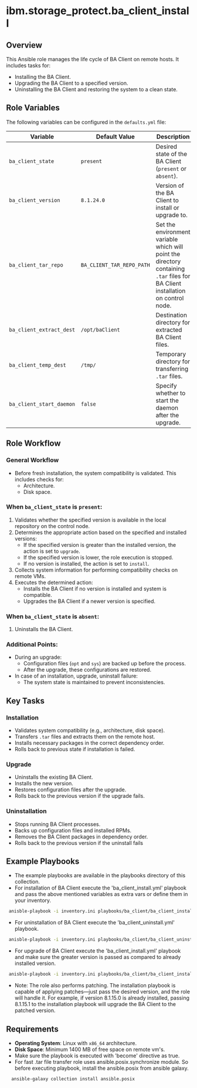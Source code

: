 # ibm.storage_protect.ba_client_install

## Overview
This Ansible role manages the life cycle of BA Client on remote hosts. It includes tasks for:
- Installing the BA Client.
- Upgrading the BA Client to a specified version.
- Uninstalling the BA Client and restoring the system to a clean state.

## Role Variables
The following variables can be configured in the `defaults.yml` file:

| Variable                | Default Value             | Description                                                                                                                     |
|-------------------------|---------------------------|---------------------------------------------------------------------------------------------------------------------------------|
| `ba_client_state`       | `present`                 | Desired state of the BA Client (`present` or `absent`).                                                                         |
| `ba_client_version`     | `8.1.24.0`                | Version of the BA Client to install or upgrade to.                                                                              |
| `ba_client_tar_repo`    | `BA_CLIENT_TAR_REPO_PATH` | Set the environment variable which will point the directory containing `.tar` files for BA Client installation on control node. |
| `ba_client_extract_dest`| `/opt/baClient`           | Destination directory for extracted BA Client files.                                                                            |
| `ba_client_temp_dest`   | `/tmp/`                   | Temporary directory for transferring `.tar` files.                                                                              |
| `ba_client_start_daemon`   | `false`                   | Specify whether to start the daemon after the upgrade.                                                                          |

## Role Workflow
### General Workflow
- Before fresh installation, the system compatibility is validated. This includes checks for:
  - Architecture.
  - Disk space.

### When `ba_client_state` is `present`:
1. Validates whether the specified version is available in the local repository on the control node.
2. Determines the appropriate action based on the specified and installed versions:
   - If the specified version is greater than the installed version, the action is set to `upgrade`.
   - If the specified version is lower, the role execution is stopped.
   - If no version is installed, the action is set to `install`.
3. Collects system information for performing compatibility checks on remote VMs.
4. Executes the determined action:
   - Installs the BA Client if no version is installed and system is compatible.
   - Upgrades the BA Client if a newer version is specified.

### When `ba_client_state` is `absent`:
1. Uninstalls the BA Client.

### Additional Points:
- During an upgrade:
  - Configuration files (`opt` and `sys`) are backed up before the process.
  - After the upgrade, these configurations are restored.
- In case of an installation, upgrade, uninstall failure:
  - The system state is maintained to prevent inconsistencies.

## Key Tasks
### Installation
- Validates system compatibility (e.g., architecture, disk space).
- Transfers `.tar` files and extracts them on the remote host.
- Installs necessary packages in the correct dependency order.
- Rolls back to previous state if installation is failed.

### Upgrade
- Uninstalls the existing BA Client.
- Installs the new version.
- Restores configuration files after the upgrade.
- Rolls back to the previous version if the upgrade fails.

### Uninstallation
- Stops running BA Client processes.
- Backs up configuration files and installed RPMs.
- Removes the BA Client packages in dependency order.
- Rolls back to the previous version if the uninstall fails

## Example Playbooks
- The example playbooks are available in the playbooks directory of this collection.
- For installation of BA Client execute the 'ba_client_install.yml' playbook and pass the above mentioned variables as extra vars or define them in your inventory.
```bash
 anisble-playbook -i inventory.ini playbooks/ba_client/ba_client_install.yml --extra-vars '{"target_hosts": "group1", "ba_client_state": "present", "ba_client_version": "8.1.24.0", "ba_client_tar_repo": "/path/to/repo"}'
```
- For uninstallation of BA Client execute the 'ba_client_uninstall.yml' playbook.
```bash
 anisble-playbook -i inventory.ini playbooks/ba_client/ba_client_uninstall.yml --extra-vars '{"target_hosts": "group1"}'
```
- For upgrade of BA Client execute the 'ba_client_install.yml' playbook and make sure the greater version is passed as compared to already installed version.
```bash
 anisble-playbook -i inventory.ini playbooks/ba_client/ba_client_install.yml --extra-vars '{"target_hosts": "group1", "ba_client_state": "present", "ba_client_version": "8.1.25.0", "ba_client_tar_repo": "/path/to/repo"}'
```
- Note: The role also performs patching. The installation playbook is capable of applying patches—just pass the desired version, and the role will handle it. For example, if version 8.1.15.0 is already installed, passing 8.1.15.1 to the installation playbook will upgrade the BA Client to the patched version.
## Requirements
- **Operating System**: Linux with `x86_64` architecture.
- **Disk Space**: Minimum 1400 MB of free space on remote vm's.
- Make sure the playbook is executed with 'become' directive as true.
- For fast .tar file transfer role uses ansible.posix.synchronize module. So before executing playbook, install the ansible.posix from ansible galaxy.
```bash
  ansible-galaxy collection install ansible.posix
```
